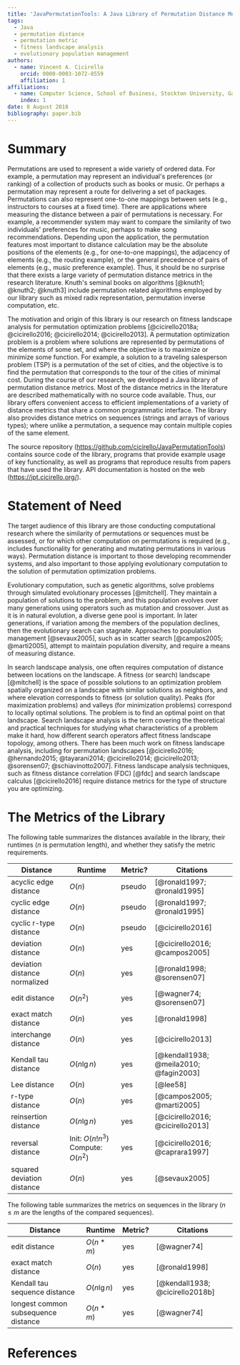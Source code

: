 ```yaml
---
title: 'JavaPermutationTools: A Java Library of Permutation Distance Metrics'
tags:
  - Java
  - permutation distance
  - permutation metric
  - fitness landscape analysis
  - evolutionary population management
authors:
  - name: Vincent A. Cicirello
    orcid: 0000-0003-1072-8559
    affiliation: 1
affiliations:
  - name: Computer Science, School of Business, Stockton University, Galloway, NJ 08205
    index: 1
date: 8 August 2018
bibliography: paper.bib
---
```


# Summary

Permutations are used to represent a wide variety of ordered data.  For example,
a permutation may represent an individual's preferences (or ranking) of a collection
of products such as books or music.  Or perhaps a permutation may represent a route
for delivering a set of packages.  Permutations can also represent one-to-one mappings 
between sets (e.g., instructors to courses at a fixed time).  There are applications 
where measuring the distance between a pair of permutations is necessary.  For example,
a recommender system may want to compare the similarity of two individuals' preferences 
for music, perhaps to make song recommendations.  Depending upon the application, 
the permutation features most important to distance calculation may be 
the absolute positions of the elements (e.g., for one-to-one mappings), the adjacency 
of elements (e.g., the routing example), or the general precedence of pairs of 
elements (e.g., music preference example).  Thus, it should be no surprise that there
exists a large variety of permutation distance metrics in the research literature.
Knuth's seminal books on algorithms [@knuth1; @knuth2; @knuth3] include permutation related 
algorithms employed by our library such as mixed radix representation, permutation 
inverse computation, etc.  

The motivation and origin of this library is our research on fitness landscape analysis 
for permutation optimization problems [@cicirello2018a; @cicirello2016; @cicirello2014; @cicirello2013].  A 
permutation optimization problem is a problem where solutions are represented by 
permutations of the elements of some set, and where the objective is to maximize 
or minimize some function.  For example, a solution 
to a traveling salesperson problem (TSP) is a permutation of the set of cities, and the 
objective is to find the permutation that corresponds to the tour of the cities of minimal cost.
During the course of our research, we developed a Java library of permutation distance 
metrics.  Most of the distance metrics in the literature are described mathematically with 
no source code available.  Thus, our library offers convenient access to efficient 
implementations of a variety of distance metrics that share a common programmatic 
interface.  The library also provides distance metrics on sequences (strings and arrays of 
various types); where unlike a permutation, a sequence may contain multiple copies of the same element. 

The source repository (https://github.com/cicirello/JavaPermutationTools) 
contains source code of the library, programs that provide example 
usage of key functionality, as well as programs that reproduce results from papers that 
have used the library.  API documentation is hosted on the web (https://jpt.cicirello.org/).
 
# Statement of Need

The target audience of this library are those conducting computational research where
the similarity of permutations or sequences must be assessed, or for which other computation
on permutations is required (e.g., includes functionality for generating and mutating permutations
in various ways).  Permutation distance is important to those developing recommender systems,
and also important to those applying evolutionary computation to the solution
of permutation optimization problems.
 
Evolutionary computation, such as genetic algorithms, solve problems through 
simulated evolutionary processes [@mitchell].  They maintain a population of solutions 
to the problem, and this population evolves over many generations using operators 
such as mutation and crossover.  Just as it is in natural evolution, a diverse gene 
pool is important.  In later generations, if variation among the members of the population 
declines, then the evolutionary search can stagnate.  Approaches to population 
management [@sevaux2005], such as in scatter search [@campos2005; @marti2005], 
attempt to maintain population diversity, and require a means of measuring distance.

In search landscape analysis, one often requires computation of distance between locations on the
landscape.  A fitness (or search) landscape [@mitchell] is the space of possible solutions to an 
optimization problem spatially organized on a landscape with similar solutions as neighbors, and 
where elevation corresponds to fitness (or solution quality).  Peaks (for maximization problems) 
and valleys (for minimization problems) correspond to locally optimal solutions. The
problem is to find an optimal point on that landscape.  Search landscape analysis is the term 
covering the theoretical and practical techniques for studying what characteristics of a problem 
make it hard, how different search operators affect fitness landscape topology, among others.  There 
has been much work on fitness landscape analysis, including for permutation 
landscapes [@cicirello2016; @hernando2015; @tayarani2014; @cicirello2014; @cicirello2013; @sorensen07; @schiavinotto2007].
Fitness landscape analysis techniques, such as fitness distance correlation (FDC) [@fdc] and 
search landscape calculus [@cicirello2016] require distance metrics for the type of structure you are optimizing.

# The Metrics of the Library

The following table summarizes the distances available in the library, their runtimes
($n$ is permutation length), and whether they satisfy the metric requirements.

Distance | Runtime | Metric? | Citations
-------- | ------- | ------- | ---------
acyclic edge distance | $O(n)$ | pseudo | [@ronald1997; @ronald1995]
cyclic edge distance | $O(n)$ | pseudo | [@ronald1997; @ronald1995]
cyclic r-type distance | $O(n)$ | pseudo | [@cicirello2016]
deviation distance | $O(n)$ | yes | [@cicirello2016; @campos2005]
deviation distance normalized | $O(n)$ | yes | [@ronald1998; @sorensen07]
edit distance | $O(n^2)$ | yes | [@wagner74; @sorensen07]
exact match distance | $O(n)$ | yes | [@ronald1998]
interchange distance | $O(n)$ | yes | [@cicirello2013]
Kendall tau distance | $O(n \lg n)$ | yes | [@kendall1938; @meila2010; @fagin2003]
Lee distance | $O(n)$ | yes | [@lee58]
r-type distance | $O(n)$ | yes | [@campos2005; @marti2005]
reinsertion distance | $O(n \lg n)$ | yes | [@cicirello2016; @cicirello2013]
reversal distance | Init: $O(n!n^3)$ Compute: $O(n^2)$ | yes | [@cicirello2016; @caprara1997]
squared deviation distance | $O(n)$ | yes | [@sevaux2005]

The following table summarizes the metrics on
sequences in the library ($n \leq m$ are the lengths of the compared sequences).

Distance | Runtime | Metric? | Citations
-------- | ------- | ------- | ---------
edit distance | $O(n*m)$ | yes | [@wagner74]
exact match distance | $O(n)$ | yes | [@ronald1998]
Kendall tau sequence distance | $O(n \lg n)$ | yes | [@kendall1938; @cicirello2018b]
longest common subsequence distance | $O(n*m)$ | yes | [@wagner74]

# References
